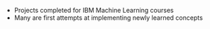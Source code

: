 - Projects completed for IBM Machine Learning courses
- Many are first attempts at implementing newly learned concepts
